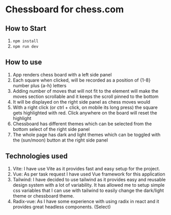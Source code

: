 # Chessboard for chess.com

## How to Start

1. `npm install`
2. `npm run dev`

## How to use

1. App renders chess board with a left side panel
2. Each square when clicked, will be recorded as a position of {1-8} number plus {a-h} letters
3. Adding number of moves that will not fit to the element will make the moves section scrollable and it keeps the scroll pinned to the bottom
4. It will be displayed on the right side panel as chess moves would
5. With a right click (or ctrl + click, on mobile its long press) the square gets highlighted with red. Click anywhere on the board will reset the highlight
6. Chessboard has different themes which can be selected from the bottom select of the right side panel
7. The whole page has dark and light themes which can be toggled with the (sun/moon) button at the right side panel

## Technologies used

1. Vite: I have use Vite as it provides fast and easy setup for the project.
2. Vue: As per task request I have used Vue framework for this application
3. Tailwind: I have decided to use tailwind as it provides easy and reusable design system with a lot of variability. It has allowed me to setup simple css variables that I can use with tailwind to easily change the dark/light theme or chessboard theme.
4. Radix-vue: As I have some experience with using radix in react and it provides great headless components. (Select)
